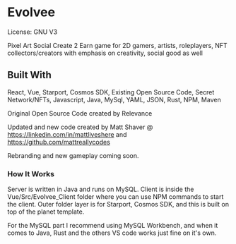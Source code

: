 # Evolvee

License: GNU V3 

Pixel Art Social Create 2 Earn game for 2D gamers, artists, roleplayers, NFT collectors/creators with emphasis on creativity, social good as well 

## Built With 

React, Vue, Starport, Cosmos SDK, Existing Open Source Code, 
Secret Network/NFTs, Javascript, Java, MySql, YAML, JSON, Rust,
NPM, Maven 

Original Open Source Code created by Relevance 

Updated and new code created by Matt Shaver @ https://linkedin.com/in/mattliveshere and https://github.com/mattreallycodes

Rebranding and new gameplay coming soon. 

### How It Works

Server is written in Java and runs on MySQL. Client is inside the Vue/Src/Evolvee_Client folder where you can use NPM commands to start the client. Outer folder layer is for Starport, Cosmos SDK, and this is built on top of the planet template.  

For the MySQL part I recommend using MySQL Workbench, and when it comes to Java, Rust and the others VS code works just fine on it's own. 





